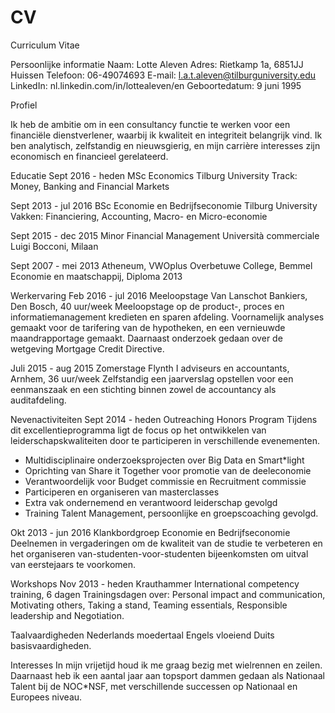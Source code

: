 # CV

Curriculum Vitae

Persoonlijke informatie
Naam:			      Lotte Aleven
Adres:			    Rietkamp 1a, 6851JJ Huissen
Telefoon:		    06-49074693
E-mail:			    l.a.t.aleven@tilburguniversity.edu
LinkedIn: 	    nl.linkedin.com/in/lottealeven/en
Geboortedatum:	9 juni 1995

Profiel

Ik heb de ambitie om in een consultancy functie te werken voor een financiële dienstverlener, waarbij ik kwaliteit en integriteit belangrijk vind. Ik ben analytisch, zelfstandig en nieuwsgierig, en mijn carrière interesses zijn economisch en financieel gerelateerd. 

Educatie
Sept 2016 - heden	    MSc Economics
                      Tilburg University
                      Track: Money, Banking and Financial Markets

Sept 2013 - jul 2016	BSc Economie en Bedrijfseconomie
                      Tilburg University
                      Vakken: Financiering, Accounting, Macro- en Micro-economie

Sept 2015 - dec 2015	Minor Financial Management
			                Università commerciale Luigi Bocconi, Milaan

Sept 2007 - mei 2013	Atheneum, VWOplus
			                Overbetuwe College, Bemmel
			                Economie en maatschappij, Diploma 2013

Werkervaring
Feb 2016 - jul 2016	  Meeloopstage Van Lanschot Bankiers, Den Bosch, 40 uur/week
Meeloopstage op de product-, proces en informatiemanagement kredieten en sparen afdeling. Voornamelijk analyses gemaakt voor de tarifering van de hypotheken, en een vernieuwde maandrapportage gemaakt. Daarnaast onderzoek gedaan over de wetgeving Mortgage Credit Directive.

Juli 2015 - aug 2015	Zomerstage Flynth I adviseurs en accountants, Arnhem, 36 uur/week
Zelfstandig een jaarverslag opstellen voor een eenmanszaak en een stichting binnen zowel de accountancy als auditafdeling. 

Nevenactiviteiten
Sept 2014 - heden 	  Outreaching Honors Program
Tijdens dit excellentieprogramma ligt de focus op het ontwikkelen van leiderschapskwaliteiten door te participeren in verschillende evenementen.
-	Multidisciplinaire onderzoeksprojecten over Big Data en Smart*light 
-	Oprichting van Share it Together voor promotie van de deeleconomie
-	Verantwoordelijk voor Budget commissie en Recruitment commissie
-	Participeren en organiseren van masterclasses
-	Extra vak ondernemend en verantwoord leiderschap gevolgd
-	Training Talent Management, persoonlijke en groepscoaching gevolgd. 

Okt 2013 - jun 2016	  Klankbordgroep Economie en Bedrijfseconomie
Deelnemen in vergaderingen om de kwaliteit van de studie te verbeteren en het organiseren van-studenten-voor-studenten bijeenkomsten om uitval van eerstejaars te voorkomen. 

Workshops
Nov 2013 - heden	    Krauthammer International competency training, 6 dagen
Trainingsdagen over: Personal impact and communication, Motivating others, Taking a stand, Teaming essentials, Responsible leadership and Negotiation. 

Taalvaardigheden
Nederlands moedertaal
Engels vloeiend
Duits basisvaardigheden.

Interesses
In mijn vrijetijd houd ik me graag bezig met wielrennen en zeilen. Daarnaast heb ik een aantal jaar aan topsport dammen gedaan als Nationaal Talent bij de NOC*NSF, met verschillende successen op Nationaal en Europees niveau. 
